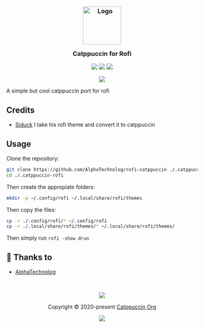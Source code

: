 <h3 align="center">
	<img src="https://raw.githubusercontent.com/catppuccin/catppuccin/dev/assets/logos/exports/1544x1544_circle.png" width="100" alt="Logo"/><br/>
	<img src="https://raw.githubusercontent.com/catppuccin/catppuccin/dev/assets/misc/transparent.png" height="30" width="0px"/>
	Catppuccin for Rofi
	<img src="https://raw.githubusercontent.com/catppuccin/catppuccin/dev/assets/misc/transparent.png" height="30" width="0px"/>
</h3>

<p align="center">
    <a href="https://github.com/AlphaTechnolog/rofi-catppuccin/stargazers"><img src="https://img.shields.io/github/stars/AlphaTechnolog/rofi-catppuccin?colorA=1e1e28&colorB=c9cbff&style=for-the-badge&logo=starship style=for-the-badge"></a>
    <a href="https://github.com/AlphaTechnolog/rofi-catppuccin/issues"><img src="https://img.shields.io/github/issues/AlphaTechnolog/rofi-catppuccin?colorA=1e1e28&colorB=f7be95&style=for-the-badge"></a>
    <a href="https://github.com/AlphaTechnolog/rofi-catppuccin/contributors"><img src="https://img.shields.io/github/contributors/AlphaTechnolog/rofi-catppuccin?colorA=1e1e28&colorB=b1e1a6&style=for-the-badge"></a>
</p>

<p align="center">
  <img src="https://raw.githubusercontent.com/AlphaTechnolog/rofi-catppuccin/main/.misc/screenshot.png" />
</p>

A simple but cool catppuccin port for rofi

## Credits

- [Siduck](https://github.com/siduck) I take his rofi theme and convert it to catppuccin

## Usage

Clone the repository:

```sh
git clone https://github.com/AlphaTechnolog/rofi-catppuccin ./.catppuccin-rofi
cd ./.catppuccin-rofi
```

Then create the appropiate folders:

```sh
mkdir -p ~/.config/rofi ~/.local/share/rofi/themes
```

Then copy the files:

```sh
cp -r ./.config/rofi/* ~/.config/rofi
cp -r ./.local/share/rofi/themes/* ~/.local/share/rofi/themes/
```

Then simply run `rofi -show drun`

## 💝 Thanks to

- [AlphaTechnolog](https://github.com/AlphaTechnolog)

&nbsp;

<p align="center"><img src="https://raw.githubusercontent.com/catppuccin/catppuccin/dev/assets/footers/gray0_ctp_on_line.svg?sanitize=true" /></p>
<p align="center">Copyright &copy; 2020-present <a href="https://github.com/catppuccin" target="_blank">Catppuccin Org</a>
<p align="center"><a href="https://github.com/catppuccin/catppuccin/blob/main/LICENSE"><img src="https://img.shields.io/static/v1.svg?style=for-the-badge&label=License&message=MIT&logoColor=d9e0ee&colorA=302d41&colorB=c9cbff"/></a></p>


